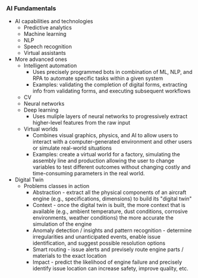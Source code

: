 ### AI Fundamentals
* AI capabilities and technologies
  * Predictive analytics
  * Machine learning
  * NLP
  * Speech recognition
  * Virtual assistants <br>
* More advanced ones
  * Intelligent automation
    * Uses precisely programmed bots in combination of ML, NLP, and RPA to automate specific tasks within a given system
    * Examples: validating the completion of digital forms, extracting info from validating forms, and executing subsequent workflows
  * CV
  * Neural networks
  * Deep learning
    * Uses muliple layers of neural networks to progressively extract higher-level features from the raw input
  * Virtual worlds
    * Combines visual graphics, physics, and AI to allow users to interact with a computer-generated environment and other users or simulate real-world situations
    * Examples: create a virtual world for a factory, simulating the assembly line and production allowing the user to change variables to test different outcomes without changing costly and time-consuming parameters in the real world.
* Digital Twin
  * Problems classes in action
    * Abstraction - extract all the physical components of an aircraft engine (e.g., specifications, dimensions) to build its "digital twin"
    * Context - once the digital twin is built, the more context that is available (e.g., ambient temperature, dust conditions, corrosive environments, weather conditions) the more accurate the simulation of the engine
    * Anomaly detection / insights and pattern recognition - determine irregularities and unanticipated events, enable issue identification, and suggest possible resolution options
    * Smart routing - issue alerts and previsely route engine parts / materials to the exact location
    * Impact - predict the likelihood of engine failure and precisely identify issue location can increase safety, improve quality, etc.
